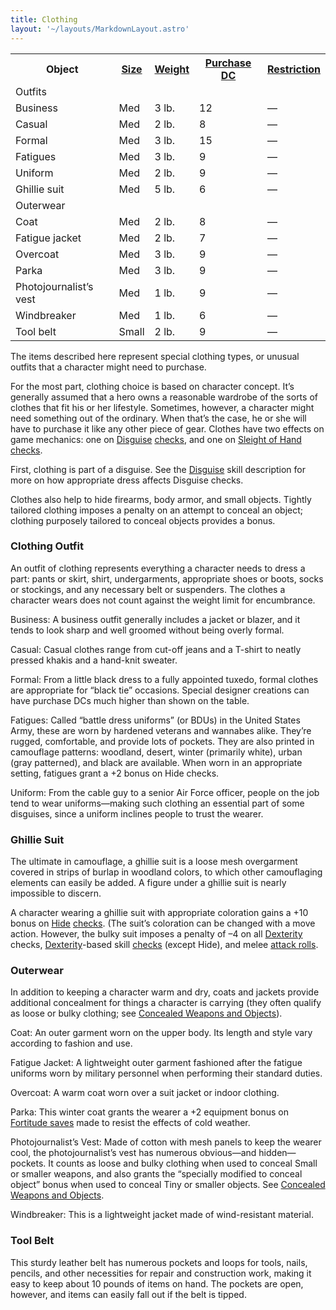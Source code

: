 ```yaml
---
title: Clothing
layout: '~/layouts/MarkdownLayout.astro'
---
```


<table> <tr> <th>Object</th> <th><a href="/modern.d20.srd/equipment/equipment.general">Size</a></th> <th><a href="/modern.d20.srd/equipment/equipment.general">Weight</a></th> <th><a href="/modern.d20.srd/equipment/equipment.general">Purchase DC</a></th> <th><a href="/modern.d20.srd/equipment/equipment.general">Restriction</a></th> </tr> <tr class="shaded"><td colspan="5"> Outfits </td></tr> <tr><td> Business</td><td> Med</td><td> 3 lb.</td><td> 12</td><td> — </td></tr> <tr><td> Casual</td><td> Med</td><td> 2 lb.</td><td> 8</td><td> — </td></tr> <tr><td> Formal</td><td> Med</td><td> 3 lb.</td><td> 15</td><td> — </td></tr> <tr><td> Fatigues</td><td> Med</td><td> 3 lb.</td><td> 9</td><td> — </td></tr> <tr><td> Uniform</td><td> Med</td><td> 2 lb.</td><td> 9</td><td> — </td></tr> <tr><td> Ghillie suit</td><td> Med</td><td> 5 lb.</td><td> 6</td><td> — </td></tr> <tr class="shaded"><td colspan="5"> Outerwear </td></tr> <tr><td> Coat</td><td> Med</td><td> 2 lb.</td><td> 8</td><td> — </td></tr> <tr><td> Fatigue jacket</td><td> Med</td><td> 2 lb.</td><td> 7</td><td> — </td></tr> <tr><td> Overcoat</td><td> Med</td><td> 3 lb.</td><td> 9</td><td> — </td></tr> <tr><td> Parka</td><td> Med</td><td> 3 lb.</td><td> 9</td><td> — </td></tr> <tr><td> Photojournalist’s vest</td><td> Med</td><td> 1 lb.</td><td> 9</td><td> — </td></tr> <tr><td> Windbreaker</td><td> Med</td><td> 1 lb.</td><td> 6</td><td> — </td></tr> <tr><td> Tool belt</td><td> Small</td><td> 2 lb.</td><td> 9</td><td> — </td></tr> </table>



The items described here represent special clothing types, or unusual outfits
that a character might need to purchase.

For the most part, clothing choice is based on character concept. It’s
generally assumed that a hero owns a reasonable wardrobe of the sorts of
clothes that fit his or her lifestyle. Sometimes, however, a character might
need something out of the ordinary. When that’s the case, he or she will have
to purchase it like any other piece of gear. Clothes have two effects on game
mechanics: one on [Disguise](/modern.d20.srd/skills/disguise)
[checks](/modern.d20.srd/skills/skill.basics), and one on [Sleight of Hand](/modern.d20.srd/skills/sleight.of.hand)
[checks](/modern.d20.srd/skills/skill.basics).

First, clothing is part of a disguise. See the
[Disguise](/modern.d20.srd/skills/disguise) skill description for more on how
appropriate dress affects Disguise checks.

Clothes also help to hide firearms, body armor, and small objects. Tightly
tailored clothing imposes a penalty on an attempt to conceal an object;
clothing purposely tailored to conceal objects provides a bonus.

### Clothing Outfit

An outfit of clothing represents everything a character needs to dress a part:
pants or skirt, shirt, undergarments, appropriate shoes or boots, socks or
stockings, and any necessary belt or suspenders. The clothes a character wears
does not count against the weight limit for encumbrance.

Business: A business outfit generally includes a jacket or blazer, and it
tends to look sharp and well groomed without being overly formal.

Casual: Casual clothes range from cut-off jeans and a T-shirt to neatly
pressed khakis and a hand-knit sweater.

Formal: From a little black dress to a fully appointed tuxedo, formal clothes
are appropriate for “black tie” occasions. Special designer creations can have
purchase DCs much higher than shown on the table.

Fatigues: Called “battle dress uniforms” (or BDUs) in the United States Army,
these are worn by hardened veterans and wannabes alike. They’re rugged,
comfortable, and provide lots of pockets. They are also printed in camouflage
patterns: woodland, desert, winter (primarily white), urban (gray patterned),
and black are available. When worn in an appropriate setting, fatigues grant a
+2 bonus on Hide checks.

Uniform: From the cable guy to a senior Air Force officer, people on the job
tend to wear uniforms—making such clothing an essential part of some
disguises, since a uniform inclines people to trust the wearer.

### Ghillie Suit

The ultimate in camouflage, a ghillie suit is a loose mesh overgarment covered
in strips of burlap in woodland colors, to which other camouflaging elements
can easily be added. A figure under a ghillie suit is nearly impossible to
discern.

A character wearing a ghillie suit with appropriate coloration gains a +10
bonus on [Hide](/modern.d20.srd/skills/hide)
[checks](/modern.d20.srd/skills/skill.basics). (The suit’s
coloration can be changed with a move action. However, the bulky suit imposes
a penalty of –4 on all [Dexterity](/modern.d20.srd/basics/ability.scores)
checks, [Dexterity](/modern.d20.srd/skills/hide)-based skill
[checks](/modern.d20.srd/skills/skill.basics) (except Hide), and
melee [attack rolls](/modern.d20.srd/combat/attack.roll).

### Outerwear

In addition to keeping a character warm and dry, coats and jackets provide
additional concealment for things a character is carrying (they often qualify
as loose or bulky clothing; see [Concealed Weapons and Objects](/modern.d20.srd/equipment/concealed.weapons.objects)).

Coat: An outer garment worn on the upper body. Its length and style vary
according to fashion and use.

Fatigue Jacket: A lightweight outer garment fashioned after the fatigue
uniforms worn by military personnel when performing their standard duties.

Overcoat: A warm coat worn over a suit jacket or indoor clothing.

Parka: This winter coat grants the wearer a +2 equipment bonus on [Fortitude saves](/modern.d20.srd/basics/saving.throws) made to resist the effects of
cold weather.

Photojournalist’s Vest: Made of cotton with mesh panels to keep the wearer
cool, the photojournalist’s vest has numerous obvious—and hidden—pockets. It
counts as loose and bulky clothing when used to conceal Small or smaller
weapons, and also grants the “specially modified to conceal object” bonus when
used to conceal Tiny or smaller objects. See [Concealed Weapons and Objects](/modern.d20.srd/equipment/concealed.weapons.objects).

Windbreaker: This is a lightweight jacket made of wind-resistant material.

### Tool Belt

This sturdy leather belt has numerous pockets and loops for tools, nails,
pencils, and other necessities for repair and construction work, making it
easy to keep about 10 pounds of items on hand. The pockets are open, however,
and items can easily fall out if the belt is tipped.

